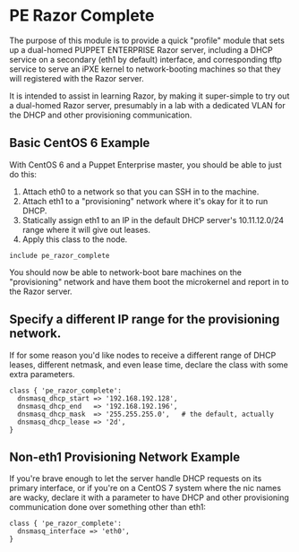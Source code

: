 # PE Razor Complete

The purpose of this module is to provide a quick "profile" module that sets up a dual-homed PUPPET ENTERPRISE Razor server, including a DHCP service on a secondary (eth1 by default) interface, and corresponding tftp service to serve an iPXE kernel to network-booting machines so that they will registered with the Razor server.

It is intended to assist in learning Razor, by making it super-simple to try out a dual-homed Razor server, presumably in a lab with a dedicated VLAN for the DHCP and other provisioning communication.

## Basic CentOS 6 Example

With CentOS 6 and a Puppet Enterprise master, you should be able to just do this:
  1. Attach eth0 to a network so that you can SSH in to the machine.
  1. Attach eth1 to a "provisioning" network where it's okay for it to run DHCP.
  1. Statically assign eth1 to an IP in the default DHCP server's 10.11.12.0/24 range where it will give out leases.
  1. Apply this class to the node.

````
include pe_razor_complete
````

You should now be able to network-boot bare machines on the "provisioning" network and have them boot the microkernel and report in to the Razor server.

## Specify a different IP range for the provisioning network.

If for some reason you'd like nodes to receive a different range of DHCP leases, different netmask, and even lease time, declare the class with some extra parameters.

````
class { 'pe_razor_complete':
  dnsmasq_dhcp_start => '192.168.192.128',
  dnsmasq_dhcp_end   => '192.168.192.196',
  dnsmasq_dhcp_mask  => '255.255.255.0',   # the default, actually
  dnsmasq_dhcp_lease => '2d',
}
````

## Non-eth1 Provisioning Network Example

If you're brave enough to let the server handle DHCP requests on its primary interface, or if you're on a CentOS 7 system where the nic names are wacky, declare it with a parameter to have DHCP and other provisioning communication done over something other than eth1:

````
class { 'pe_razor_complete':
  dnsmasq_interface => 'eth0',
}
````

